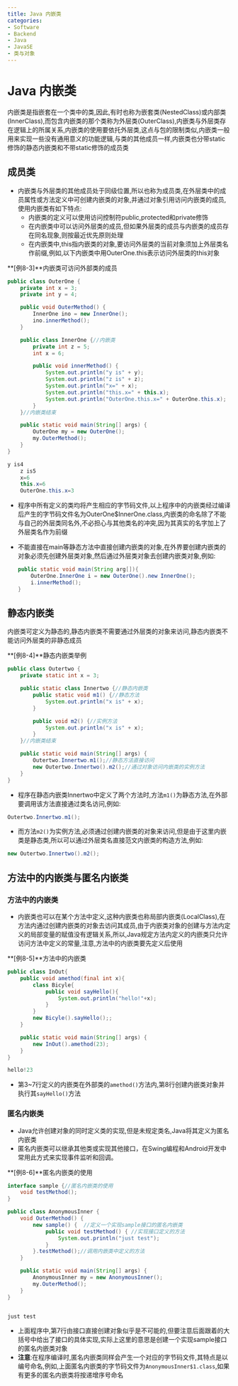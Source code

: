 ```yaml
---
title: Java 内嵌类
categories:
- Software
- Backend
- Java
- JavaSE
- 类与对象
---
```

# Java 内嵌类

内嵌类是指嵌套在一个类中的类,因此,有时也称为嵌套类(NestedClass)或内部类(InnerClass),而包含内嵌类的那个类称为外层类(OuterClass),内嵌类与外层类存在逻辑上的所属关系,内嵌类的使用要依托外层类,这点与包的限制类似,内嵌类一般用来实现一些没有通用意义的功能逻辑,与类的其他成员一样,内嵌类也分带static修饰的静态内嵌类和不带static修饰的成员类

## 成员类

- 内嵌类与外层类的其他成员处于同级位置,所以也称为成员类,在外层类中的成员属性或方法定义中可创建内嵌类的对象,并通过对象引用访问内嵌类的成员,使用内嵌类有如下特点:
    - 内嵌类的定义可以使用访问控制符public,protected和private修饰
    - 在内嵌类中可以访问外层类的成员,但如果外层类的成员与内嵌类的成员存在同名现象,则按最近优先原则处理
    - 在内嵌类中,this指内嵌类的对象,要访问外层类的当前对象须加上外层类名作前缀,例如,以下内嵌类中用OuterOne.this表示访问外层类的this对象

**[例8-3]**内嵌类可访问外部类的成员

```java
public class OuterOne {
    private int x = 3;
    private int y = 4;

    public void OuterMethod() {
        InnerOne ino = new InnerOne();
        ino.innerMethod();
    }

    public class InnerOne {//内嵌类
        private int z = 5;
        int x = 6;

        public void innerMethod() {
            System.out.println("y is" + y);
            System.out.println("z is" + z);
            System.out.println("x=" + x);
            System.out.println("this.x=" + this.x);
            System.out.println("OuterOne.this.x=" + OuterOne.this.x);
        }
    }//内嵌类结束

    public static void main(String[] args) {
        OuterOne my = new OuterOne();
        my.OuterMethod();
    }
}

y is4
    z is5
    x=6
    this.x=6
    OuterOne.this.x=3
```

- 程序中所有定义的类均将产生相应的字节码文件,以上程序中的内嵌类经过编译后产生的字节码文件名为OuterOne\$InnerOne.class,内嵌类的命名除了不能与自己的外层类同名外,不必担心与其他类名的冲突,因为其真实的名字加上了外层类名作为前缀

- 不能直接在main等静态方法中直接创建内嵌类的对象,在外界要创建内嵌类的对象必须先创建外层类对象,然后通过外层类对象去创建内嵌类对象,例如:

    ```java
    public static void main(String arg[]){
        OuterOne.InnerOne i = new OuterOne().new InnerOne();
        i.innerMethod();
    }
    ```

## 静态内嵌类

内嵌类可定义为静态的,静态内嵌类不需要通过外层类的对象来访问,静态内嵌类不能访问外层类的非静态成员

**[例8-4]**静态内嵌类举例

```java
public class Outertwo {
    private static int x = 3;

    public static class Innertwo {//静态内嵌类
        public static void m1() {//静态方法
            System.out.println("x is" + x);
        }

        public void m2() {//实例方法
            System.out.println("x is" + x);
        }
    }//内嵌类结束

    public static void main(String[] args) {
        Outertwo.Innertwo.m1();//静态方法直接访问
        new Outertwo.Innertwo().m2();//通过对象访问内嵌类的实例方法
    }
}
```

- 程序在静态内嵌类Innertwo中定义了两个方法时,方法`m1()`为静态方法,在外部要调用该方法直接通过类名访问,例如:

```java
Outertwo.Innertwo.m1();
```

- 而方法`m2()`为实例方法,必须通过创建内嵌类的对象来访问,但是由于这里内嵌类是静态类,所以可以通过外层类名直接范文内嵌类的构造方法,例如:

```java
new Outertwo.Innertwo().m2();
```

## 方法中的内嵌类与匿名内嵌类

### 方法中的内嵌类

- 内嵌类也可以在某个方法中定义,这种内嵌类也称局部内嵌类(LocalClass),在方法内通过创建内嵌类的对象去访问其成员,由于内嵌类对象的创建与方法内定义的局部变量的赋值没有逻辑关系,所以,Java规定方法内定义的内嵌类只允许访问方法中定义的常量,注意,方法中的内嵌类要先定义后使用

**[例8-5]**方法中的内嵌类

```java
public class InOut{
    public void amethod(final int x){
        class Bicyle{
            public void sayHello(){
                System.out.println("hello!"+x);
            }
        }
        new Bicyle().sayHello();;
    }

    public static void main(String[] args) {
        new InOut().amethod(23);
    }
}

hello!23
```

- 第3\~7行定义的内嵌类在外部类的`amethod()`方法内,第8行创建内嵌类对象并执行其`sayHello()`方法

### 匿名内嵌类

- Java允许创建对象的同时定义类的实现,但是未规定类名,Java将其定义为匿名内嵌类
- 匿名内嵌类可以继承其他类或实现其他接口，在Swing编程和Android开发中常用此方式来实现事件监听和回调。

**[例8-6]**匿名内嵌类的使用

```java
interface sample {//匿名内嵌类的使用
    void testMethod();
}

public class AnonymousInner {
    void OuterMethod() {
        new sample() {  //定义一个实现sample接口的匿名内嵌类
            public void testMethod() { //实现接口定义的方法
                System.out.println("just test");
            }
        }.testMethod();//调用内嵌类中定义的方法
    }

    public static void main(String[] args) {
        AnonymousInner my = new AnonymousInner();
        my.OuterMethod();
    }
}


just test
```

- 上面程序中,第7行由接口直接创建对象似乎是不可能的,但要注意后面跟着的大括号中给出了接口的具体实现,实际上这里的意思是创建一个实现sample接口的匿名内嵌类对象
- **注意**:在程序编译时,匿名内嵌类同样会产生一个对应的字节码文件,其特点是以编号命名,例如,上面匿名内嵌类的字节码文件为`AnonymousInner$1.class`,如果有更多的匿名内嵌类将按递增序号命名

